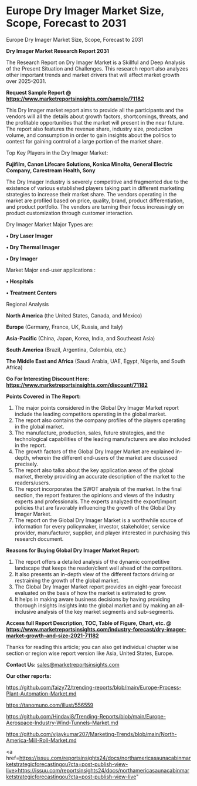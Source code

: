 # Europe Dry Imager Market Size, Scope, Forecast to 2031
Europe Dry Imager Market Size, Scope, Forecast to 2031

<strong>Dry Imager Market Research Report 2031</strong>

The Research Report on Dry Imager Market is a Skillful and Deep Analysis of the Present Situation and Challenges. This research report also analyzes other important trends and market drivers that will affect market growth over 2025-2031.

<strong>Request Sample Report @ <a href=https://www.marketreportsinsights.com/sample/71182>https://www.marketreportsinsights.com/sample/71182</a></strong>

This Dry Imager market report aims to provide all the participants and the vendors will all the details about growth factors, shortcomings, threats, and the profitable opportunities that the market will present in the near future. The report also features the revenue share, industry size, production volume, and consumption in order to gain insights about the politics to contest for gaining control of a large portion of the market share.

Top Key Players in the Dry Imager Market:

<strong>Fujifilm, Canon Lifecare Solutions, Konica Minolta, General Electric Company, Carestream Health, Sony</strong>

The Dry Imager Industry is severely competitive and fragmented due to the existence of various established players taking part in different marketing strategies to increase their market share. The vendors operating in the market are profiled based on price, quality, brand, product differentiation, and product portfolio. The vendors are turning their focus increasingly on product customization through customer interaction.

Dry Imager Market Major Types are:

<strong>• Dry Laser Imager

• Dry Thermal Imager

• Dry Imager</strong>

Market Major end-user applications :

<strong>• Hospitals

• Treatment Centers</strong>

Regional Analysis

</u><strong><b>North America</b></strong> (the United States, Canada, and Mexico)

<strong><b>Europe </b></strong>(Germany, France, UK, Russia, and Italy)

<strong><b>Asia-Pacific</b></strong> (China, Japan, Korea, India, and Southeast Asia)

<strong><b>South America</b></strong> (Brazil, Argentina, Colombia, etc.)

<strong><b>The Middle East and Africa</b></strong> (Saudi Arabia, UAE, Egypt, Nigeria, and South Africa)

<strong>Go For Interesting Discount Here: <a href=https://www.marketreportsinsights.com/discount/71182>https://www.marketreportsinsights.com/discount/71182</a></strong>

<strong>Points Covered in The Report:</strong>
<ol>
  <li>The major points considered in the Global Dry Imager Market report include the leading competitors operating in the global market.</li>
  <li>The report also contains the company profiles of the players operating in the global market.</li>
  <li>The manufacture, production, sales, future strategies, and the technological capabilities of the leading manufacturers are also included in the report.</li>
  <li>The growth factors of the Global Dry Imager Market are explained in-depth, wherein the different end-users of the market are discussed precisely.</li>
  <li>The report also talks about the key application areas of the global market, thereby providing an accurate description of the market to the readers/users.</li>
  <li>The report incorporates the SWOT analysis of the market. In the final section, the report features the opinions and views of the industry experts and professionals. The experts analyzed the export/import policies that are favorably influencing the growth of the Global Dry Imager Market.</li>
  <li>The report on the Global Dry Imager Market is a worthwhile source of information for every policymaker, investor, stakeholder, service provider, manufacturer, supplier, and player interested in purchasing this research document.</li>
</ol>
<strong>Reasons for Buying Global Dry Imager Market Report:</strong>

<ol>
  <li>The report offers a detailed analysis of the dynamic competitive landscape that keeps the reader/client well ahead of the competitors.</li>
  <li>It also presents an in-depth view of the different factors driving or restraining the growth of the global market.</li>
  <li>The Global Dry Imager Market report provides an eight-year forecast evaluated on the basis of how the market is estimated to grow.</li>
  <li>It helps in making aware business decisions by having providing thorough insights insights into the global market and by making an all-inclusive analysis of the key market segments and sub-segments.</li>
</ol>
<strong>Access full Report Description, TOC, Table of Figure, Chart, etc. @ <a href=https://www.marketreportsinsights.com/industry-forecast/dry-imager-market-growth-and-size-2021-71182>https://www.marketreportsinsights.com/industry-forecast/dry-imager-market-growth-and-size-2021-71182</a></strong>


Thanks for reading this article; you can also get individual chapter wise section or region wise report version like Asia, United States, Europe.

<strong>Contact Us:</strong>
sales@marketreportsinsights.com

<strong>Our other reports:</strong>

<a href=https://github.com/faizy72/trending-reports/blob/main/Europe-Process-Plant-Automation-Market.md>https://github.com/faizy72/trending-reports/blob/main/Europe-Process-Plant-Automation-Market.md</a>

<a href=https://tanomuno.com/illust/556559>https://tanomuno.com/illust/556559</a>

<a href=https://github.com/Hindavi8/Trending-Reports/blob/main/Europe-Aerospace-Industry-Wind-Tunnels-Market.md>https://github.com/Hindavi8/Trending-Reports/blob/main/Europe-Aerospace-Industry-Wind-Tunnels-Market.md</a>

<a href=https://github.com/vijaykumar207/Marketing-Trends/blob/main/North-America-Mill-Roll-Market.md>https://github.com/vijaykumar207/Marketing-Trends/blob/main/North-America-Mill-Roll-Market.md</a>

<a href=https://issuu.com/reportsinsights24/docs/northamericasaunacabinmarketstrategicforecastingou?cta=post-publish-view-live>https://issuu.com/reportsinsights24/docs/northamericasaunacabinmarketstrategicforecastingou?cta=post-publish-view-live</a>"
